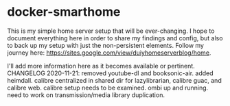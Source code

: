 # docker-smarthome

This is my simple home server setup that will be ever-changing. I hope to
document everything here in order to share my findings and config, but also
to back up my setup with just the non-persistent elements. Follow my journey
here: https://sites.google.com/view/duiyhomeserverblog/home.

I'll add more information here as it becomes available or pertinent.
CHANGELOG 2020-11-21: removed youtube-dl and booksonic-air. added heimdall. calibre centralized in shared dir for lazylibrarian, calibre guac, and calibre web. calibre setup needs to be examined. ombi up and running. need to work on transmission/media library duplication.
